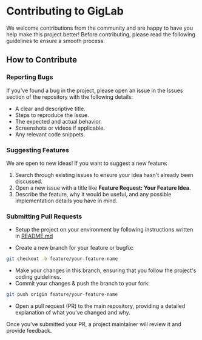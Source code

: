 # Contributing to GigLab

We welcome contributions from the community and are happy to have you help make this project better! Before contributing, please read the following guidelines to ensure a smooth process.

## How to Contribute

### Reporting Bugs
If you've found a bug in the project, please open an issue in the Issues section of the repository with the following details:

- A clear and descriptive title.
- Steps to reproduce the issue.
- The expected and actual behavior.
- Screenshots or videos if applicable.
- Any relevant code snippets.

### Suggesting Features

We are open to new ideas! If you want to suggest a new feature:

1. Search through existing issues to ensure your idea hasn't already been discussed.
2. Open a new issue with a title like **Feature Request: Your Feature Idea**.
3. Describe the feature, why it would be useful, and any possible implementation details you have in mind.

### Submitting Pull Requests
- Setup the project on your environment by following instructions written in [README.md](./README.md)

- Create a new branch for your feature or bugfix:
```bash
git checkout -b feature/your-feature-name
```
- Make your changes in this branch, ensuring that you follow the project's coding guidelines.
- Commit your changes & push the branch to your fork:
```bash
git push origin feature/your-feature-name
```
- Open a pull request (PR) to the main repository, providing a detailed explanation of what you've changed and why.

Once you've submitted your PR, a project maintainer will review it and provide feedback.